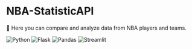 # NBA-StatisticAPI
🏀 Here you can compare and analyze data from NBA players and teams.

![Python](https://img.shields.io/badge/-Python-181717?&logo=Python&logoColor=FFFFF)
![Flask](https://img.shields.io/badge/-Flask-181717?&logo=Flask&logoColor=FFFFFF)
![Pandas](https://img.shields.io/badge/-Pandas-181717?&logo=Pandas&logoColor=4200A2)
![Streamlit](https://img.shields.io/badge/-Streamlit-181717?&logo=Streamlit&logoColor=FF0000)
